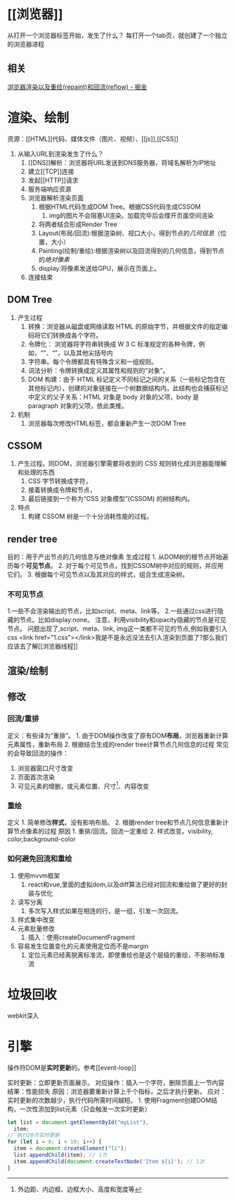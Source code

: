# [[浏览器]] 
从打开一个浏览器标签开始，发生了什么？
每打开一个tab页，就创建了一个独立的浏览器进程
## 相关
[浏览器渲染以及重绘(repaint)和回流(reflow) - 掘金](https://juejin.cn/post/6925253714361974797?searchId=202307150948235DF94EB015C5E0B62825#heading-0) 
# 渲染、绘制
资源：[[HTML]]代码、媒体文件（图片、视频）、[[js]],[[CSS]] 
1. 从输入URL到渲染发生了什么？
	1. [[DNS]]解析：浏览器将URL发送到DNS服务器，将域名解析为IP地址
	2. 建立[[TCP]]连接
	3. 发起[[HTTP]]请求
	4. 服务端响应资源
	5. 浏览器解析渲染页面
		1. 根据HTML代码生成DOM Tree。根据CSS代码生成CSSOM
			1. img的图片不会阻塞UI渲染。加载完毕后会撑开页面空间渲染
		2. 将两者结合形成Render Tree
		3. Layout(布局/回流):根据渲染树、视口大小，得到节点的*几何信息*（位置，大小）
		4. Painting(绘制/重绘):根据渲染树以及回流得到的几何信息，得到节点的*绝对像素* 
		5. display:将像素发送给GPU，展示在页面上。
	6. 连接结束
## DOM Tree
1. 产生过程
	1. 转换：浏览器从磁盘或网络读取 HTML 的原始字节，并根据文件的指定编码将它们转换成各个字符。
	2. 令牌化： 浏览器将字符串转换成 W 3 C 标准规定的各种令牌，例如，“”、“”，以及其他尖括号内
	3. 字符串。每个令牌都具有特殊含义和一组规则。
	4. 词法分析：令牌转换成定义其属性和规则的“对象”。
	5. DOM 构建：由于 HTML 标记定义不同标记之间的关系（一些标记包含在其他标记内），创建的对象链接在一个树数据结构内，此结构也会捕获标记中定义的父子关系：HTML 对象是 body 对象的父项，body 是 paragraph 对象的父项，依此类推。
2. 机制
	1. 浏览器每次修改HTML标签，都会重新产生一次DOM Tree
## CSSOM
1. 产生过程。同DOM，浏览器引擎需要将收到的 CSS 规则转化成浏览器能理解和处理的东西
	1. CSS 字节转换成字符，
	2. 接着转换成令牌和节点，
	3. 最后链接到一个称为“CSS 对象模型”(CSSOM) 的树结构内。
2. 特点
	1. 构建 CSSOM 树是一个十分消耗性能的过程。
## render tree
目的：用于产出节点的几何信息与绝对像素
生成过程
	1. 从DOM树的根节点开始遍历每个**可见节点**。
	2. 对于每个可见节点，找到CSSOM树中对应的规则，并应用它们。
	3. 根据每个可见节点以及其对应的样式，组合生成渲染树。
### 不可见节点
1.一些不会渲染输出的节点，比如script、meta、link等。
2.一些通过css进行隐藏的节点。比如display:none。
注意，利用visibility和opacity隐藏的节点是可见节点。
问题出现了,script、meta、link, img这一类都不可见的节点,例如我要引入css \<link href="1.css">\</link>我是不是永远没法去引入渲染到页面了?那么我们应该去了解[[浏览器线程]] 
## 渲染/绘制
## 修改
###  回流/重排
定义：有些译为“重排”。
	1. 由于DOM操作改变了原有DOM**布局**，浏览器重新计算元素属性，重新布局
	2. 根据结合生成的render tree计算节点几何信息的过程
常见的会导致回流的操作：
1. 浏览器窗口尺寸改变
2. 页面首次渲染
3. 可见元素的增删，或元素位置、尺寸[^1]、内容改变
###  重绘
定义
	1. 简单修改**样式**，没有影响布局。
	2. 根据render tree和节点几何信息重新计算节点像素的过程
原因
	1. 重排/回流。回流一定重绘
	2. 样式改变。visibility, color,background-color
### 如何避免回流和重绘
1. 使用mvvm框架
	1. react和vue,里面的虚拟dom,以及diff算法已经对回流和重绘做了更好的封装与优化
2. 读写分离
	1. 多次写入样式如果在相连的行，是一组，引发一次回流。
3. 样式集中改变
4. 元素批量修改
	1. 插入：使用createDocumentFragment
5. 容易发生位置变化的元素使用定位而不是margin
	1. 定位元素已经离脱离标准流，即使重绘也是这个层级的重绘，不影响标准流
# 垃圾回收
webkit深入
# 引擎

操作符DOM是**实时更新**的。参考[[event-loop]] 

实时更新：立即更新页面展示。
对应操作：插入一个字符，删除页面上一节内容
结果：性能损失
原因：浏览器要重新计算上千个指标，之后才执行更新。
应对：实时更新的次数越少，执行代码所需时间越短。
	1. 使用Fragment创建DOM结构，一次性添加到list元素（只会触发一次实时更新）
```js
let list = document.getElementById("myList"),
  item;
// 执行20次实时更新
for (let i = 0; i < 10; i++) {
  item = document.createElement("li");
  list.appendChild(item); // 1次
  item.appendChild(document.createTextNode('Item ${i}'); // 1次
}
```

[^1]: 外边距、内边框、边框大小、高度和宽度等
